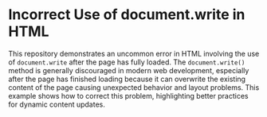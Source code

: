 # Incorrect Use of document.write in HTML

This repository demonstrates an uncommon error in HTML involving the use of `document.write` after the page has fully loaded.  The `document.write()` method is generally discouraged in modern web development, especially after the page has finished loading because it can overwrite the existing content of the page causing unexpected behavior and layout problems. This example shows how to correct this problem, highlighting better practices for dynamic content updates.